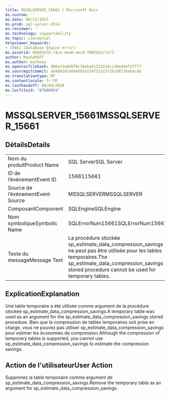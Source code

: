 ```yaml
---
title: MSSQLSERVER_15661 | Microsoft Docs
ms.custom: ''
ms.date: 06/13/2017
ms.prod: sql-server-2014
ms.reviewer: ''
ms.technology: supportability
ms.topic: conceptual
helpviewer_keywords:
- 15661 (Database Engine error)
ms.assetid: 88b01bfb-74ce-4aa0-aec0-7885261c7ef3
author: MashaMSFT
ms.author: mathoma
ms.openlocfilehash: 966e23e8d970c36eba81253228cc18ed4af3ff77
ms.sourcegitcommit: ad4d92dce894592a259721a1571b1d8736abacdb
ms.translationtype: MT
ms.contentlocale: fr-FR
ms.lasthandoff: 08/04/2020
ms.locfileid: "87600054"
---
```

# <a name="mssqlserver_15661"></a><span data-ttu-id="71ab5-102">MSSQLSERVER_15661</span><span class="sxs-lookup"><span data-stu-id="71ab5-102">MSSQLSERVER_15661</span></span>
    
## <a name="details"></a><span data-ttu-id="71ab5-103">Détails</span><span class="sxs-lookup"><span data-stu-id="71ab5-103">Details</span></span>  
  
|||  
|-|-|  
|<span data-ttu-id="71ab5-104">Nom du produit</span><span class="sxs-lookup"><span data-stu-id="71ab5-104">Product Name</span></span>|<span data-ttu-id="71ab5-105">SQL Server</span><span class="sxs-lookup"><span data-stu-id="71ab5-105">SQL Server</span></span>|  
|<span data-ttu-id="71ab5-106">ID de l’événement</span><span class="sxs-lookup"><span data-stu-id="71ab5-106">Event ID</span></span>|<span data-ttu-id="71ab5-107">15661</span><span class="sxs-lookup"><span data-stu-id="71ab5-107">15661</span></span>|  
|<span data-ttu-id="71ab5-108">Source de l’événement</span><span class="sxs-lookup"><span data-stu-id="71ab5-108">Event Source</span></span>|<span data-ttu-id="71ab5-109">MSSQLSERVER</span><span class="sxs-lookup"><span data-stu-id="71ab5-109">MSSQLSERVER</span></span>|  
|<span data-ttu-id="71ab5-110">Composant</span><span class="sxs-lookup"><span data-stu-id="71ab5-110">Component</span></span>|<span data-ttu-id="71ab5-111">SQLEngine</span><span class="sxs-lookup"><span data-stu-id="71ab5-111">SQLEngine</span></span>|  
|<span data-ttu-id="71ab5-112">Nom symbolique</span><span class="sxs-lookup"><span data-stu-id="71ab5-112">Symbolic Name</span></span>|<span data-ttu-id="71ab5-113">SQLErrorNum15661</span><span class="sxs-lookup"><span data-stu-id="71ab5-113">SQLErrorNum15661</span></span>|  
|<span data-ttu-id="71ab5-114">Texte du message</span><span class="sxs-lookup"><span data-stu-id="71ab5-114">Message Text</span></span>|<span data-ttu-id="71ab5-115">La procédure stockée sp_estimate_data_compression_savings ne peut pas être utilisée pour les tables temporaires.</span><span class="sxs-lookup"><span data-stu-id="71ab5-115">The sp_estimate_data_compression_savings stored procedure cannot be used for temporary tables.</span></span>|  
  
## <a name="explanation"></a><span data-ttu-id="71ab5-116">Explication</span><span class="sxs-lookup"><span data-stu-id="71ab5-116">Explanation</span></span>  
 <span data-ttu-id="71ab5-117">Une table temporaire a été utilisée comme argument de la procédure stockée sp_estimate_data_compression_savings.</span><span class="sxs-lookup"><span data-stu-id="71ab5-117">A temporary table was used as an argument for the sp_estimate_data_compression_savings stored procedure.</span></span> <span data-ttu-id="71ab5-118">Bien que la compression de tables temporaires soit prise en charge, vous ne pouvez pas utiliser sp_estimate_data_compression_savings pour estimer les économies de compression.</span><span class="sxs-lookup"><span data-stu-id="71ab5-118">Although the compression of temporary tables is supported, you cannot use sp_estimate_data_compression_savings to estimate the compression savings.</span></span>  
  
## <a name="user-action"></a><span data-ttu-id="71ab5-119">Action de l'utilisateur</span><span class="sxs-lookup"><span data-stu-id="71ab5-119">User Action</span></span>  
 <span data-ttu-id="71ab5-120">Supprimez la table temporaire comme argument de sp_estimate_data_compression_savings.</span><span class="sxs-lookup"><span data-stu-id="71ab5-120">Remove the temporary table as an argument for sp_estimate_data_compression_savings.</span></span>  
  
  
